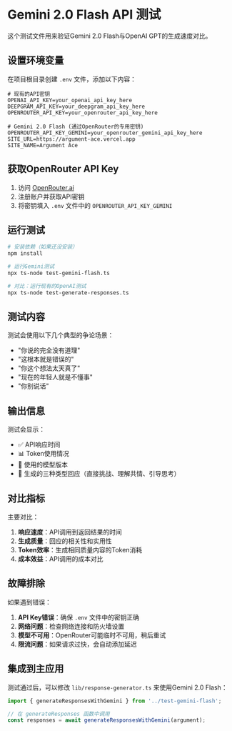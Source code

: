 # Gemini 2.0 Flash API 测试

这个测试文件用来验证Gemini 2.0 Flash与OpenAI GPT的生成速度对比。

## 设置环境变量

在项目根目录创建 `.env` 文件，添加以下内容：

```env
# 现有的API密钥
OPENAI_API_KEY=your_openai_api_key_here
DEEPGRAM_API_KEY=your_deepgram_api_key_here
OPENROUTER_API_KEY=your_openrouter_api_key_here

# Gemini 2.0 Flash (通过OpenRouter的专用密钥)
OPENROUTER_API_KEY_GEMINI=your_openrouter_gemini_api_key_here
SITE_URL=https://argument-ace.vercel.app
SITE_NAME=Argument Ace
```

## 获取OpenRouter API Key

1. 访问 [OpenRouter.ai](https://openrouter.ai/)
2. 注册账户并获取API密钥
3. 将密钥填入 `.env` 文件中的 `OPENROUTER_API_KEY_GEMINI`

## 运行测试

```bash
# 安装依赖（如果还没安装）
npm install

# 运行Gemini测试
npx ts-node test-gemini-flash.ts

# 对比：运行现有的OpenAI测试
npx ts-node test-generate-responses.ts
```

## 测试内容

测试会使用以下几个典型的争论场景：
- "你说的完全没有道理"
- "这根本就是错误的"  
- "你这个想法太天真了"
- "现在的年轻人就是不懂事"
- "你别说话"

## 输出信息

测试会显示：
- ✅ API响应时间
- 📊 Token使用情况
- 🤖 使用的模型版本
- 💬 生成的三种类型回应（直接挑战、理解共情、引导思考）

## 对比指标

主要对比：
1. **响应速度**：API调用到返回结果的时间
2. **生成质量**：回应的相关性和实用性
3. **Token效率**：生成相同质量内容的Token消耗
4. **成本效益**：API调用的成本对比

## 故障排除

如果遇到错误：

1. **API Key错误**：确保 `.env` 文件中的密钥正确
2. **网络问题**：检查网络连接和防火墙设置
3. **模型不可用**：OpenRouter可能临时不可用，稍后重试
4. **限流问题**：如果请求过快，会自动添加延迟

## 集成到主应用

测试通过后，可以修改 `lib/response-generator.ts` 来使用Gemini 2.0 Flash：

```typescript
import { generateResponsesWithGemini } from '../test-gemini-flash';

// 在 generateResponses 函数中调用
const responses = await generateResponsesWithGemini(argument);
``` 
